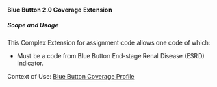 #### Blue Button 2.0 Coverage Extension


##### Scope and Usage

This Complex Extension for assignment code allows one code of which:

* Must be a code from Blue Button End-stage Renal Disease (ESRD) Indicator.

Context of Use: [Blue Button Coverage Profile]({{site.data.structuredefinitions.bluebutton-coverage.path}})